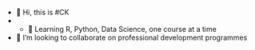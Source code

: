 - 👋 Hi, this is #CK
- - 🌱 Learning R, Python, Data Science, one course at a time
- 💞️ I’m looking to collaborate on professional development programmes

<!---
Kabiligic/Kabiligic is a ✨ special ✨ repository because its `README.md` (this file) appears on your GitHub profile.
You can click the Preview link to take a look at your changes.
--->
